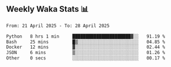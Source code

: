 ## Weekly Waka Stats 📊
<!--START_SECTION:waka-->

```txt
From: 21 April 2025 - To: 28 April 2025

Python   8 hrs 1 min     ██████████████████████▓░░   91.19 %
Bash     25 mins         █▒░░░░░░░░░░░░░░░░░░░░░░░   04.85 %
Docker   12 mins         ▓░░░░░░░░░░░░░░░░░░░░░░░░   02.44 %
JSON     6 mins          ▒░░░░░░░░░░░░░░░░░░░░░░░░   01.26 %
Other    0 secs          ░░░░░░░░░░░░░░░░░░░░░░░░░   00.17 %
```

<!--END_SECTION:waka-->

<!--

Here are some ideas to get you started:

- 🔭 I’m currently working on (way to add branches committed on)
- 🌱 I’m currently learning Web Frameworks and Machine Learning! (Lisp, JS (react & angular), Python, and __)
- 💬 Ask me about ...
- 📫 How to reach me: 
- 😄 Pronouns: He/Him/His
- ⚡ Fun fact: ...

that-recsys-lab
-->
